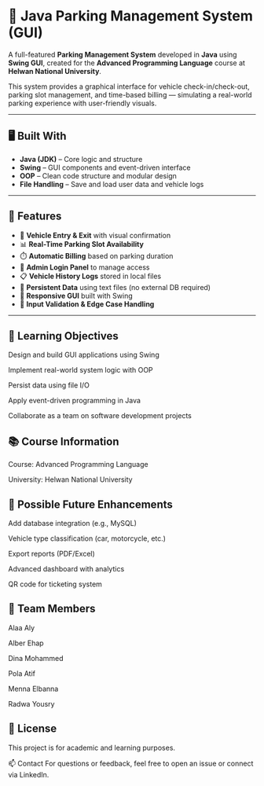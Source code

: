 # 🚗 Java Parking Management System (GUI)

A full-featured **Parking Management System** developed in **Java** using **Swing GUI**, created for the **Advanced Programming Language** course at **Helwan National University**.

This system provides a graphical interface for vehicle check-in/check-out, parking slot management, and time-based billing — simulating a real-world parking experience with user-friendly visuals.

---

## 🖥️ Built With

- **Java (JDK)** – Core logic and structure
- **Swing** – GUI components and event-driven interface
- **OOP** – Clean code structure and modular design
- **File Handling** – Save and load user data and vehicle logs

---

## 🌟 Features

- 🧾 **Vehicle Entry & Exit** with visual confirmation
- 📊 **Real-Time Parking Slot Availability**
- ⏱️ **Automatic Billing** based on parking duration
- 🔐 **Admin Login Panel** to manage access
- 📋 **Vehicle History Logs** stored in local files
- 💾 **Persistent Data** using text files (no external DB required)
- 🎨 **Responsive GUI** built with Swing
- 🔄 **Input Validation & Edge Case Handling**

---

## 🎯 Learning Objectives

Design and build GUI applications using Swing

Implement real-world system logic with OOP

Persist data using file I/O

Apply event-driven programming in Java

Collaborate as a team on software development projects

## 📚 Course Information

Course: Advanced Programming Language

University: Helwan National University

## 🔮 Possible Future Enhancements
Add database integration (e.g., MySQL)

Vehicle type classification (car, motorcycle, etc.)

Export reports (PDF/Excel)

Advanced dashboard with analytics

QR code for ticketing system

## 👥 Team Members

Alaa Aly

Alber Ehap

Dina Mohammed  

Pola Atif 

Menna Elbanna

Radwa Yousry

## 📄 License
This project is for academic and learning purposes.

📫 Contact
For questions or feedback, feel free to open an issue or connect via LinkedIn.
